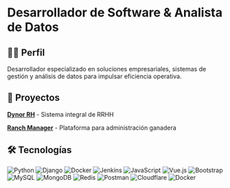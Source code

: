 # Desarrollador de Software & Analista de Datos

## 👨‍💻 Perfil
Desarrollador especializado en soluciones empresariales, sistemas de gestión y análisis de datos para impulsar eficiencia operativa.

## 🚀 Proyectos
**[Dynor RH](https://mariosuarezdev.github.io/dynorh/)** - Sistema integral de RRHH

**[Ranch Manager](https://mariosuarezdev.github.io/Administracion-Rancho/)** - Plataforma para administración ganadera

## 🛠️ Tecnologías
![Python](https://skillicons.dev/icons?i=py) ![Django](https://skillicons.dev/icons?i=django) ![Docker](https://skillicons.dev/icons?i=docker) ![Jenkins](https://skillicons.dev/icons?i=jenkins) ![JavaScript](https://skillicons.dev/icons?i=js) ![Vue.js](https://skillicons.dev/icons?i=vue) ![Bootstrap](https://skillicons.dev/icons?i=bootstrap) ![MySQL](https://skillicons.dev/icons?i=mysql) ![MongoDB](https://skillicons.dev/icons?i=mongodb) ![Redis](https://skillicons.dev/icons?i=redis) ![Postman](https://skillicons.dev/icons?i=postman) ![Cloudflare](https://skillicons.dev/icons?i=cloudflare) ![Docker](https://skillicons.dev/icons?i=docker)

